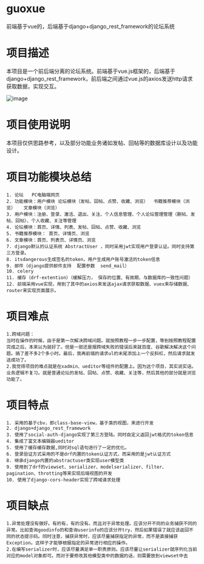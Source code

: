 # guoxue
前端基于vue的，后端基于django+django_rest_framework的论坛系统

# 项目描述

本项目是一个前后端分离的论坛系统。前端基于vue.js框架的，后端基于django+django_rest_framework，前后端之间通过vue.js的axios发送http请求获取数据，实现交互。

![image](https://raw.githubusercontent.com/123success123/guoxue/master/images/homepages.png)

# 项目使用说明

本项目仅供思路参考，以及部分功能业务诸如发帖、回帖等的数据库设计以及功能设计。

# 项目功能模块总结

	1. 论坛   PC电脑端网页
	2. 功能模块：用户模块 论坛模块（发帖、回帖、点赞、收藏、浏览）  书籍推荐模块（浏览）   文章模块（浏览）
	3. 用户模块：注册、登录、激活、退出、关注、个人信息管理、个人论坛管理管理（删帖、发帖、回帖）、个人收藏、关注等管理
	4. 论坛模块：首页、详情、列表、发帖、回帖、点赞、收藏、浏览
	5. 书籍推荐模块： 首页、详情页、浏览
	6. 文章模块：首页、列表页、详情页、浏览
	7. django默认的认证系统 AbstractUser ，同时采用jwt实现用户登录认证。同时支持第三方登录。
	8. itsdangerous生成签名的token，用户生成用户账号激活的token信息
	9. 邮件（django提供邮件支持  配置参数  send_mail）
	10. celery
	11. 缓存（drf-extention）（缓解压力， 保存的位置、有效期、与数据库的一致性问题）
	12. 前端采用vue实现，用到了其中的axios来发送ajax请求获取数据、vuex来存储数据、router来实现页面展示。

# 项目难点

	1.跨域问题：
	当时在操作的时候，由于是第一次解决跨域问题。就按照教程一步一步配置，等到按照教程配置完成之后，本来以为就好了。但是一部还是报跨域失败的错误后来就百度、谷歌解决解决这个问题。搞了差不多2个多小时。最后，我再前端的请求ul的末尾添加上一个反斜杠，然后请求就发送成功了。
	2.我觉得项目的难点就是在xadmin、ueditor等组件的配置上。因为这个项目，其实说实话。业务逻辑不复习。就是普通论坛的发帖、回帖、点赞、收藏、关注等，然后其他的部分就是浏览功能了。

# 项目特点

	1. 采用的基于cbv，即class-base-view，基于类的视图，来进行开发
	2. django+django_rest_framework
	3. 使用了social-auth-django实现了第三方登陆。同时自定义返回jwt格式的token信息
	4. 集成了富文本编辑器ueditor
	5. 使用了缓存缓存数据,同时对sql语句进行了一定的优化。
	6. 登录验证方式采用的不是drf内置的token认证方式，而采用的是jwt认证方式
	8. 继承django内置的abstractuser类实现user模型类
	9. 使用到了drf的viewset、serializer、modelserializer、filter、pagination、throtting等来实现后端视图的开发
	10. 使用了django-cors-header实现了跨域请求处理

# 项目缺点

	1.异常处理没有做好。有的有，有的没有。而且对于异常处理。应该分开不同的业务捕获不同的异常。比如查询goodinfo的和查询userinfo的应该分开try，然后如果错误了就应该返回不同的状态提示码。同时注意，捕获异常时，应该尽量捕获指定的异常，而不是直接捕获Exception。这样子才能够根据指定的异常进行相应的操作。
	2.在编写serializer时，应该尽量满足单一职责原则。应该尽量让serializer就序列化当前对应的model对象即可。而对于要修改其他模型类中的数据的话，则需要放到viewset中去
